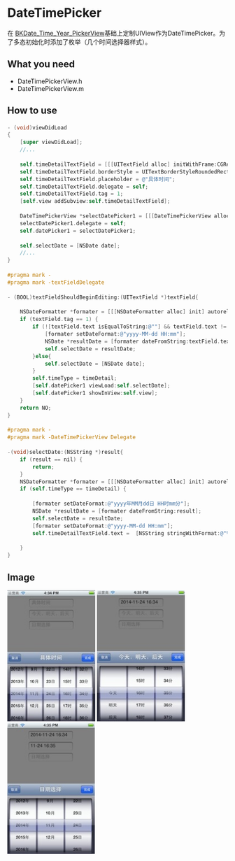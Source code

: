 DateTimePicker
===========

在 [BKDate_Time_Year_PickerView](https://github.com/bhavya-kothari/BKDate_Time_Year_PickerView)基础上定制UIView作为DateTimePicker。为了多态初始化时添加了枚举（几个时间选择器样式）。

What you need
---
* DateTimePickerView.h
* DateTimePickerView.m

How to use
---  

```objective-c
- (void)viewDidLoad
{
    [super viewDidLoad];
    //...
    
    self.timeDetailTextField = [[[UITextField alloc] initWithFrame:CGRectMake([UIScreen mainScreen].bounds.size.width/4, 10, [UIScreen mainScreen].bounds.size.width/2, 30)] autorelease];
    self.timeDetailTextField.borderStyle = UITextBorderStyleRoundedRect;
    self.timeDetailTextField.placeholder = @"具体时间";
    self.timeDetailTextField.delegate = self;
    self.timeDetailTextField.tag = 1;
    [self.view addSubview:self.timeDetailTextField];
    
    DateTimePickerView *selectDatePicker1 = [[[DateTimePickerView alloc] initWithSize:CGSizeMake(320, 280) timeType:timeDetail title:@"具体时间"] autorelease];
    selectDatePicker1.delegate = self;
    self.datePicker1 = selectDatePicker1;
        
    self.selectDate = [NSDate date];
    //...
}

#pragma mark -
#pragma mark -textFieldDelegate

- (BOOL)textFieldShouldBeginEditing:(UITextField *)textField{
    
    NSDateFormatter *formater = [[[NSDateFormatter alloc] init] autorelease];
    if (textField.tag == 1) {
        if (![textField.text isEqualToString:@""] && textField.text != nil) {
            [formater setDateFormat:@"yyyy-MM-dd HH:mm"];
            NSDate *resultDate = [formater dateFromString:textField.text];
            self.selectDate = resultDate;
        }else{
            self.selectDate = [NSDate date];
        }
        self.timeType = timeDetail;
        [self.datePicker1 viewLoad:self.selectDate];
        [self.datePicker1 showInView:self.view];
    }
    return NO;
}

#pragma mark -
#pragma mark -DateTimePickerView Delegate

-(void)selectDate:(NSString *)result{
    if (result == nil) {
        return;
    }
    NSDateFormatter *formater = [[[NSDateFormatter alloc] init] autorelease];
    if (self.timeType == timeDetail) {
        
        [formater setDateFormat:@"yyyy年MM月dd日 HH时mm分"];
        NSDate *resultDate = [formater dateFromString:result];
        self.selectDate = resultDate;
        [formater setDateFormat:@"yyyy-MM-dd HH:mm"];
        self.timeDetailTextField.text =  [NSString stringWithFormat:@"%@",[formater stringFromDate:self.selectDate]];
        
    }
}
```
Image
---  
<img src="result1.png" height=300>
<img src="result2.png" height=300>
<img src="result3.png" height=300>
